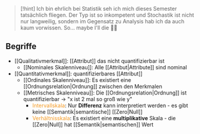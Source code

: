 > [!hint] Ich bin ehrlich bei Statistik seh ich mich dieses Semester tatsächlich fliegen. Der Typ ist so inkompetent und Stochastik ist nicht nur langweilig, sondern im Gegensatz zu Analysis hab ich da auch kaum vorwissen. So... maybe I'll die 🤷‍♂

## Begriffe
- [[Qualitativmerkmal]]: [[Attribut]] das nicht quantifizierbar ist
	- [[Nominales Skalenniveau]]: Alle [[Attribut|Attribute]] sind nominal
- [[Quantitativmerkmal]]: quantifizierbares [[Attribut]]
	- [[Ordinales Skalenniveau]]: Es existiert eine [[Ordnungsrelation|Ordnung]] zwischen den Merkmalen
	- [[Metrisches Skalenniveau]]: Die [[Ordnungsrelation|Ordnung]] ist quantifizierbar -> "x ist 2 mal so groß wie y"
		- <span style="color:rgb(245, 154, 35)">Intervallskala</span>: Nur **Differenz** kann interpretiert werden - es gibt keine [[Semantik|semantische]] [[Zero|Null]]
		- <span style="color:rgb(245, 154, 35)">Verhältnisskala</span>: Es existiert eine **multiplikative** Skala - die [[Zero|Null]] hat [[Semantik|semantischen]] Wert